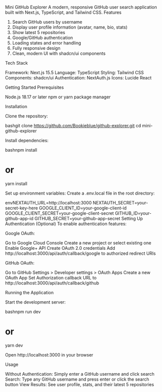Mini GitHub Explorer
A modern, responsive GitHub user search application built with Next.js, TypeScript, and Tailwind CSS.
Features

1. Search GitHub users by username
2. Display user profile information (avatar, name, bio, stats)
3. Show latest 5 repositories
4. Google/GitHub authentication
5. Loading states and error handling
6. Fully responsive design
7. Clean, modern UI with shadcn/ui components

Tech Stack

Framework: Next.js 15.5
Language: TypeScript
Styling: Tailwind CSS
Components: shadcn/ui
Authentication: NextAuth.js
Icons: Lucide React

Getting Started
Prerequisites

Node.js 18.17 or later
npm or yarn package manager

Installation

Clone the repository:

bashgit clone https://github.com/Bookieblue/github-explorer.git
cd mini-github-explorer

Install dependencies:

bashnpm install
# or
yarn install

Set up environment variables:
Create a .env.local file in the root directory:

envNEXTAUTH_URL=http://localhost:3000
NEXTAUTH_SECRET=your-secret-key-here
GOOGLE_CLIENT_ID=your-google-client-id
GOOGLE_CLIENT_SECRET=your-google-client-secret
GITHUB_ID=your-github-app-id
GITHUB_SECRET=your-github-app-secret
Setting Up Authentication (Optional)
To enable authentication features:

Google OAuth:

Go to Google Cloud Console
Create a new project or select existing one
Enable Google+ API
Create OAuth 2.0 credentials
Add http://localhost:3000/api/auth/callback/google to authorized redirect URIs


GitHub OAuth:

Go to GitHub Settings > Developer settings > OAuth Apps
Create a new OAuth App
Set Authorization callback URL to http://localhost:3000/api/auth/callback/github



Running the Application

Start the development server:

bashnpm run dev
# or
yarn dev

Open http://localhost:3000 in your browser

Usage

Without Authentication: Simply enter a GitHub username and click search
Search: Type any GitHub username and press enter or click the search button
View Results: See user profile, stats, and their latest 5 repositories

